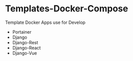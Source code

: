 # Templates-Docker-Compose

Template  Docker Apps use for Develop

- Portainer
- Django 
- Django-Rest
- Django-React
- Django-Vue
